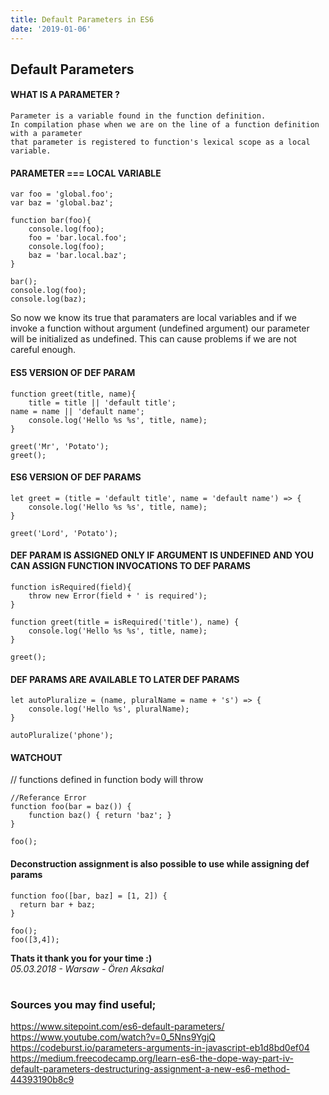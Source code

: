 ```yaml
---
title: Default Parameters in ES6
date: '2019-01-06'
---
```


## Default Parameters  


#### **WHAT IS A PARAMETER ?**
	Parameter is a variable found in the function definition.
	In compilation phase when we are on the line of a function definition with a parameter 
	that parameter is registered to function's lexical scope as a local variable.

#### PARAMETER === LOCAL VARIABLE

    var foo = 'global.foo';
    var baz = 'global.baz';
    
    function bar(foo){
        console.log(foo);
        foo = 'bar.local.foo';
        console.log(foo);
        baz = 'bar.local.baz';
    }
    
    bar();
    console.log(foo);
    console.log(baz);

So now we know its true that paramaters are local variables and if we invoke a function without argument (undefined argument) our parameter will be initialized as undefined. This can cause problems if we are not careful enough.


#### ES5 VERSION OF DEF PARAM

    function greet(title, name){
    	title = title || 'default title';
	name = name || 'default name';
        console.log('Hello %s %s', title, name);
    }
    
    greet('Mr', 'Potato');
    greet();

#### ES6 VERSION OF DEF PARAMS

    let greet = (title = 'default title', name = 'default name') => {
        console.log('Hello %s %s', title, name);
    }
    
    greet('Lord', 'Potato');

#### DEF PARAM IS ASSIGNED ONLY IF ARGUMENT IS UNDEFINED  AND YOU CAN ASSIGN FUNCTION INVOCATIONS TO DEF PARAMS

    function isRequired(field){
        throw new Error(field + ' is required');
    }
    
    function greet(title = isRequired('title'), name) {
        console.log('Hello %s %s', title, name);
    }
    
    greet();

#### DEF PARAMS ARE AVAILABLE TO LATER DEF PARAMS

    let autoPluralize = (name, pluralName = name + 's') => {
        console.log('Hello %s', pluralName);
    }
    
    autoPluralize('phone');

#### WATCHOUT 

// functions defined in function body will throw

    //Referance Error
    function foo(bar = baz()) {
	    function baz() { return 'baz'; }
    }
        
    foo();



#### Deconstruction assignment is also possible to use while assigning def params

    function foo([bar, baz] = [1, 2]) { 
      return bar + baz; 
    }
    
    foo();
    foo([3,4]);


**Thats it thank you for your time :)**<br/>
*05.03.2018 - Warsaw - Ören Aksakal*
# 
### Sources you may find useful;
https://www.sitepoint.com/es6-default-parameters/<br/>
https://www.youtube.com/watch?v=0_5Nns9YgjQ<br/>
https://codeburst.io/parameters-arguments-in-javascript-eb1d8bd0ef04<br/>
https://medium.freecodecamp.org/learn-es6-the-dope-way-part-iv-default-parameters-destructuring-assignment-a-new-es6-method-44393190b8c9